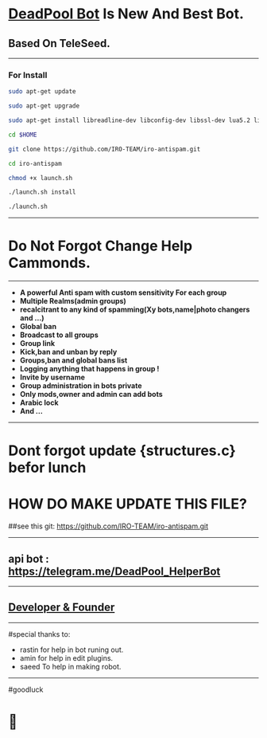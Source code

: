 # [DeadPool Bot](https://telegram.me/Tele_DeadPool) Is New And Best Bot.

## Based On TeleSeed.
_________________________________________________________________________________
###  For Install  
```bash
sudo apt-get update

sudo apt-get upgrade

sudo apt-get install libreadline-dev libconfig-dev libssl-dev lua5.2 liblua5.2-dev libevent-dev make unzip git redis-server g++ libjansson-dev libpython-dev expat libexpat1-dev

cd $HOME

git clone https://github.com/IRO-TEAM/iro-antispam.git

cd iro-antispam

chmod +x launch.sh

./launch.sh install

./launch.sh
```
__________________________________
# Do Not Forgot Change Help Cammonds.
_________________________________________________________________________________
* **A powerful Anti spam with custom sensitivity For each group**
* **Multiple Realms(admin groups)**
* **recalcitrant to any kind of spamming(Xy bots,name|photo changers and ...)**
* **Global ban**
* **Broadcast to all groups**
* **Group link**
* **Kick,ban and unban by reply**
* **Groups,ban and global bans list**
* **Logging anything that happens in group !**
* **Invite by username**
* **Group administration in bots private**
* **Only mods,owner and admin can add bots**
* **Arabic lock**
* **And ...**
 
________________________________________________________________________________

# Dont forgot update {structures.c} befor lunch

# HOW DO MAKE UPDATE THIS FILE?

##see this git:  https://github.com/IRO-TEAM/iro-antispam.git

________________________________________________________________________________

## api bot : https://telegram.me/DeadPool_HelperBot
________________________________________________________________________________
## [Developer & Founder](https://telegram.me/raminea)

_________________________________________________________________________________

#special thanks to:
* rastin for help in bot runing out.
* amin for help in edit plugins.
* saeed To help in making robot.

_________________________________________________________________________________

#goodluck 
# 🚀
